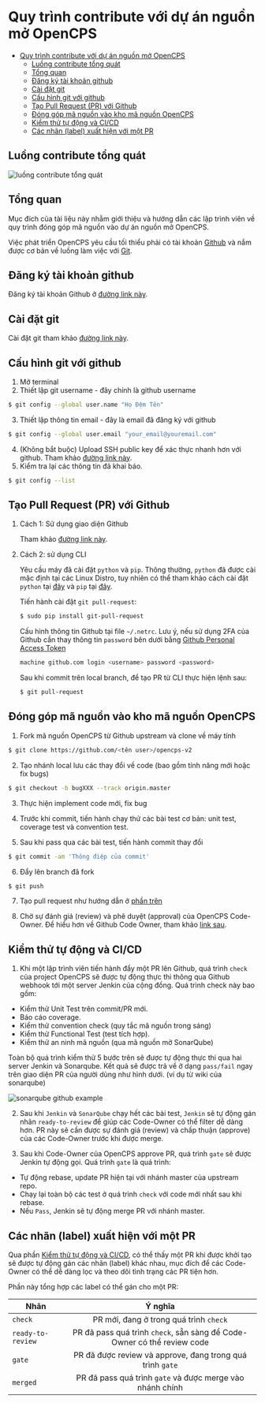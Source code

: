 # Quy trình contribute với dự án nguồn mở OpenCPS

- [Quy trình contribute với dự án nguồn mở OpenCPS](#quy-tr%C3%ACnh-contribute-v%E1%BB%9Bi-d%E1%BB%B1-%C3%A1n-ngu%E1%BB%93n-m%E1%BB%9F-opencps)
    - [Luồng contribute tổng quát](#lu%E1%BB%93ng-contribute-t%E1%BB%95ng-qu%C3%A1t)
    - [Tổng quan](#t%E1%BB%95ng-quan)
    - [Đăng ký tài khoản github](#%C4%91%C4%83ng-k%C3%BD-t%C3%A0i-kho%E1%BA%A3n-github)
    - [Cài đặt git](#c%C3%A0i-%C4%91%E1%BA%B7t-git)
    - [Cấu hình git với github](#c%E1%BA%A5u-h%C3%ACnh-git-v%E1%BB%9Bi-github)
    - [Tạo Pull Request (PR) với Github](#t%E1%BA%A1o-pull-request-pr-v%E1%BB%9Bi-github)
    - [Đóng góp mã nguồn vào kho mã nguồn OpenCPS](#%C4%91%C3%B3ng-g%C3%B3p-m%C3%A3-ngu%E1%BB%93n-v%C3%A0o-kho-m%C3%A3-ngu%E1%BB%93n-opencps)
    - [Kiểm thử tự động và CI/CD](#ki%E1%BB%83m-th%E1%BB%AD-t%E1%BB%B1-%C4%91%E1%BB%99ng-v%C3%A0-cicd)
    - [Các nhãn (label) xuất hiện với một PR](#c%C3%A1c-nh%C3%A3n-label-xu%E1%BA%A5t-hi%E1%BB%87n-v%E1%BB%9Bi-m%E1%BB%99t-pr)

## Luồng contribute tổng quát

![luồng contribute tổng quát](asset/OpenCPS.png "OpenCPS Contribution Workflow")

## Tổng quan

Mục đích của tài liệu này nhằm giới thiệu và hướng dẫn các lập trình viên về quy trình đóng góp mã nguồn vào dự án nguồn mở OpenCPS.

Việc phát triển OpenCPS yêu cầu tối thiểu phải có tài khoản [Github](https://www.github.com) và nắm được cơ bản về luồng làm việc với [Git](https://git-scm.com/).

## Đăng ký tài khoản github

Đăng ký tài khoản Github ở [đường link này](https://github.com/join).

## Cài đặt git

Cài đặt git tham khảo [đường link này](https://git-scm.com/book/en/v2/Getting-Started-Installing-Git).

## Cấu hình git với github

1. Mở terminal
2. Thiết lập git username - đây chính là github username

```bash
$ git config --global user.name "Họ Đệm Tên"
```

3. Thiết lập thông tin email - đây là email đã đăng ký với github

```bash
$ git config --global user.email "your_email@youremail.com"
```

4. (Không bắt buộc) Upload SSH public key để xác thực nhanh hơn với github. Tham khảo [đường link này](https://help.github.com/articles/connecting-to-github-with-ssh/).
5. Kiểm tra lại các thông tin đã khai báo.

```bash
$ git config --list
```

## Tạo Pull Request (PR) với Github

1. Cách 1: Sử dụng giao diện Github

   Tham khảo [đường link này](https://help.github.com/articles/creating-a-pull-request/).

2. Cách 2: sử dụng CLI

   Yêu cầu máy đã cài đặt `python` và `pip`. Thông thường, `python` đã được cài mặc định tại các Linux Distro, tuy nhiên có thể tham khảo cách cài đặt `python` tại [đây](https://www.python.org/downloads/) và `pip` tại [đây](https://pip.pypa.io/en/stable/installing/).

   Tiến hành cài đặt `git pull-request`:

   ```bash
   $ sudo pip install git-pull-request
   ```

   Cấu hình thông tin Github tại file `~/.netrc`. Lưu ý, nếu sử dụng 2FA của Github cần thay thông tin `password` bên dưới bằng [Github Personal Access Token](https://help.github.com/articles/creating-a-personal-access-token-for-the-command-line/)

   ```bash
   machine github.com login <username> password <password>
   ```

   Sau khi commit trên local branch, để tạo PR từ CLI thực hiện lệnh sau:

   ```bash
   $ git pull-request
   ```

## Đóng góp mã nguồn vào kho mã nguồn OpenCPS

1. Fork mã nguồn OpenCPS từ Github upstream và clone về máy tính

```bash
$ git clone https://github.com/<tên user>/opencps-v2
```

2. Tạo nhánh local lưu các thay đổi về code (bao gồm tính năng mới hoặc fix bugs) 

```bash 
$ git checkout -b bugXXX --track origin.master
```

3. Thực hiện implement code mới, fix bug

4. Trước khi commit, tiến hành chạy thử các bài test cơ bản: unit test, coverage test và convention test.

5. Sau khi pass qua các bài test, tiến hành commit thay đổi

```bash
$ git commit -am 'Thông điệp của commit'
```

6. Đẩy lên branch đã fork

```bash
$ git push
```

7. Tạo pull request như hướng dẫn ở [phần trên](#t%E1%BA%A1o-pull-request-pr-v%E1%BB%9Bi-github)

8. Chờ sự đánh giá (review) và phê duyệt (approval) của OpenCPS Code-Owner. Để hiểu hơn về Github Code Owner, tham khảo [link sau](https://github.com/blog/2392-introducing-code-owners).

## Kiểm thử tự động và CI/CD

1. Khi một lập trình viên tiến hành đẩy một PR lên Github, quá trình `check` của project OpenCPS sẽ được tự động thực thi thông qua Github webhook tới một server Jenkin của cộng đồng. Quá trình check này bao gồm:

- Kiểm thử Unit Test trên commit/PR mới.
- Báo cáo coverage.
- Kiểm thử convention check (quy tắc mã nguồn trong sáng)
- Kiểm thử Functional Test (test tích hợp).
- Kiểm thử an ninh mã nguồn (qua mã nguồn mở SonarQube)

Toàn bộ quá trình kiểm thử 5 bước trên sẽ được tự động thực thi qua hai server Jenkin và Sonarqube. Kết quả sẽ được trả về ở dạng `pass/fail` ngay trên giao diện PR của người dùng như hình dưới. (ví dụ từ wiki của sonarqube)

![sonarqube github example](asset/sonarqube.jpeg "Giao diện CI/CD trên Github")

2. Sau khi `Jenkin` và `SonarQube` chạy hết các bài test, `Jenkin` sẽ tự động gán nhãn `ready-to-review` để giúp các Code-Owner có thể filter dễ dàng hơn. PR này sẽ cần được sự đánh giá (review) và chấp thuận (approve) của các Code-Owner trước khi được merge.

3. Sau khi Code-Owner của OpenCPS approve PR, quá trình `gate` sẽ được Jenkin tự động gọi. Quá trình `gate` là quá trình:

- Tự động rebase, update PR hiện tại với nhánh master của upstream repo.
- Chạy lại toàn bộ các test ở quá trình `check` với code mới nhất sau khi rebase.
- Nếu `Pass`, Jenkin sẽ tự động merge PR với nhánh master.

## Các nhãn (label) xuất hiện với một PR

Qua phần [Kiểm thử tự động và CI/CD](#ki%E1%BB%83m-th%E1%BB%AD-t%E1%BB%B1-%C4%91%E1%BB%99ng-v%C3%A0-cicd), có thể thấy một PR khi được khởi tạo sẽ được tự động gán các nhãn (label) khác nhau, mục đích để các Code-Owner có thể dễ dàng lọc và theo dõi tình trạng các PR tiện hơn.

Phần này tổng hợp các label có thể gán cho một PR:

| Nhãn              | Ý nghĩa                                                                 |
| ----------------- |:-----------------------------------------------------------------------:|
| `check`           | PR mới, đang ở trong quá trình `check`                                  |
| `ready-to-review` | PR đã pass quá trình `check`, sẵn sàng để Code-Owner có thể review code |
| `gate`            | PR đã được review và approve, đang trong quá trình `gate`               |
| `merged`          | PR đã pass quá trình `gate` và được merge vào nhánh chính               |